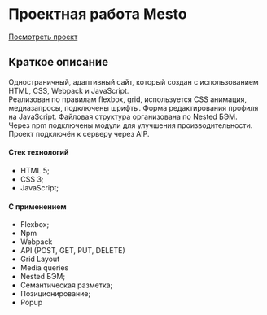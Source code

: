 # Проектная работа Mesto

[Посмотреть проект](https://CuteUlcer.github.io/workspace-mesto/)
## Краткое описание
Одностраничный, адаптивный сайт, который создан с использованием HTML, CSS, Webpack и JavaScript.   
Реализован по правилам flexbox, grid, используется CSS анимация, медиазапросы, подключены шрифты. Форма редактирования профиля на JavaScript. Файловая структура организована по Nested БЭМ.   
Через npm подключены модули для улучшения производительности. Проект подключён к серверу через AIP.
#### Стек технологий
* HTML 5;
* CSS 3;
* JavaScript;
#### С применением
* Flexbox;
* Npm
* Webpack
* API (POST, GET, PUT, DELETE)
* Grid Layout
* Media queries
* Nested БЭМ;
* Семантическая разметка;
* Позиционирование;
* Popup